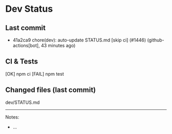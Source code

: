 # Dev Status

## Last commit
- 41a2ca9 chore(dev): auto-update STATUS.md [skip ci] (#1446) (github-actions[bot], 43 minutes ago)
## CI & Tests
[OK] npm ci
[FAIL] npm test

## Changed files (last commit)
dev/STATUS.md

---
Notes:
- ...
